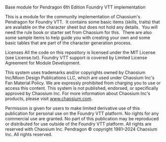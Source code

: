 Base module for Pendragon 6th Edition Foundry VTT implementation

This is a module for the community implementation of Chaosium's Pendragon for Foundry VTT.  It contains some basic items (skills, traits) that are available on the character sheet but does not hold any details.  You will need the rule book or starter set from Chaosium for this.  There are also some sample items to help guide you with creating your own and some basic tables that are part of the character generation process.

Licenses All the code on this repository is licensed under the MIT License (see License.txt).   Foundry VTT support is covered by Limited License Agreement for Module Development. 

This system uses trademarks and/or copyrights owned by Chaosium Inc/Moon Design Publications LLC, which are used under Chaosium Inc's Fan Material Policy. We are expressly prohibited from charging you to use or access this content. This system is not published, endorsed, or specifically approved by Chaosium Inc. For more information about Chaosium Inc's products, please visit www.chaosium.com.

Permission is given for users to make limited derivative use of this publication for personal use on the Foundry VTT platform. No rights for any commercial use are granted. No part of this publication may be reproduced or distributed for use outside of the Foundry VTT platform. All rights are reserved with Chaosium Inc. Pendragon © copyright 1981–2024 Chaosium Inc. All rights reserved.
